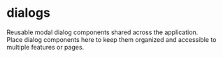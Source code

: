 # dialogs

Reusable modal dialog components shared across the application.   
Place dialog components here to keep them organized and accessible to multiple features or pages.
